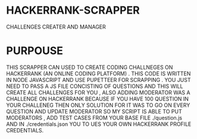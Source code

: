 # HACKERRANK-SCRAPPER
CHALLENGES CREATER AND MANAGER

# PURPOUSE
THIS SCRAPPER CAN USED TO CREATE CODING CHALLNEGES ON HACKERRANK (AN ONLINE CODING PLATFORM) . THIS
CODE IS WRITTEN IN NODE JAVASCRIPT AND USE PUPETTEER FOR SCRAPPING . YOU JUST NEED TO PASS A JS FILE CONCISTING 
OF QUESTIONS AND THIS WILL CREATE ALL CHALLENGES FOR YOU , ALSO ADDING MODERATOR WAS A CHALLENGE ON HACKERRANK BECAUSE
IF YOU HAVE 100 QUESTION IN YOUR CHALLENEG THEN ONLY SOLUTION FOR IT WAS TO GO ON EVERY QUESTION AND UPDATE MODERATOR
SO MY SCRIPT IS ABLE TO PUT MODERATORS , ADD TEST CASES FROM YOUR BASE FILE ./question.js AND IN ./credentials.json YOU 
TO UES YOUR OWN HACKERRANK PROFILE CREDENTIALS.
